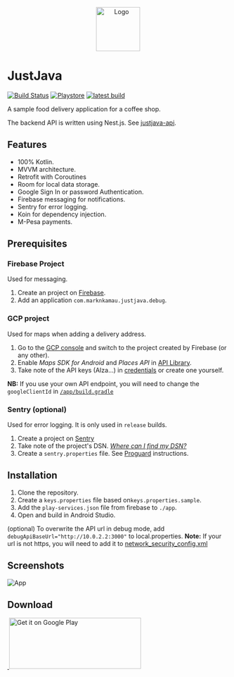 <p align="center">
	<img
		width="100"
		alt="Logo"
		src="/images/just_java_logo.png">
</p>

# JustJava
[![Build Status](https://app.bitrise.io/app/c373b1aa540acc1c/status.svg?token=u-KpJIBnS_0TQUtBtYNEJQ&branch=master)](https://app.bitrise.io/app/c373b1aa540acc1c)
[![Playstore](https://img.shields.io/badge/Download-Playstore-brightgreen.svg)](https://play.google.com/store/apps/details?id=com.marknkamau.justjava)
[![latest build](https://img.shields.io/badge/Download-Latest%20build-brightgreen.svg)](https://barbet.marknjunge.com/justjava)

A sample food delivery application for a coffee shop.

The backend API is written using Nest.js. See [justjava-api](https://github.com/MarkNjunge/justjava-api).

## Features

- 100% Kotlin.
- MVVM architecture.
- Retrofit with Coroutines
- Room for local data storage.
- Google Sign In or password Authentication.
- Firebase messaging for notifications.
- Sentry for error logging.
- Koin for dependency injection.
- M-Pesa payments.

## Prerequisites

### Firebase Project

Used for messaging.

1. Create an project on [Firebase](https://console.firebase.google.com/).
2. Add an application `com.marknkamau.justjava.debug`.

### GCP project

Used for maps when adding a delivery address.

1. Go to the [GCP console](https://console.cloud.google.com) and switch to the project created by Firebase (or any other).
2. Enable _Maps SDK for Android_ and _Places API_ in [API Library](https://console.cloud.google.com/apis/library).
3. Take note of the API keys (AIza...) in [credentials](https://console.cloud.google.com/apis/credentials) or create one yourself.

**NB:** If you use your own API endpoint, you will need to change the `googleClientId` in [`/app/build.gradle`](/app/build.gradle#L24)

### Sentry (optional)

Used for error logging.
It is only used in `release` builds.

1. Create a project on [Sentry](https://sentry.io/)
2. Take note of the project's DSN. _[Where can I find my DSN?](https://forum.sentry.io/t/where-can-i-find-my-dsn/4877)_
3. Create a `sentry.properties` file. See [Proguard](https://docs.sentry.io/clients/java/integrations/#proguard) instructions.

## Installation

1. Clone the repository.
2. Create a `keys.properties` file based on`keys.properties.sample`.
3. Add the `play-services.json` file from firebase to `./app`.
4. Open and build in Android Studio.

(optional) To overwrite the API url in debug mode, add `debugApiBaseUrl="http://10.0.2.2:3000"` to
local.properties. **Note:** If your url is not https, you will need to add it to
[network_security_config.xml](./core/src/main/res/xml/network_security_config.xml)

## Screenshots

![App](/images/branding.png)

## Download

<a href='https://play.google.com/store/apps/details?id=com.marknkamau.justjava'>
​    <img alt='Get it on Google Play' 
​         src='https://play.google.com/intl/en_us/badges/images/generic/en_badge_web_generic.png'
​         height="116" width="300"/>
</a>
